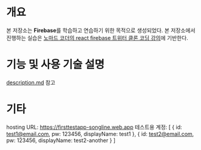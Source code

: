 # 개요
본 저장소는 **Firebase**를 학습하고 연습하기 위한 목적으로 생성되었다. 본 저장소에서 진행하는 실습은 [노마드 코더의 react firebase 트위터 클론 코딩 강의](https://nomadcoders.co/nwitter/lobby)에 기반한다.

# 기능 및 사용 기술 설명
[description.md](documents/description.md) 참고

# 기타
hosting URL: https://firsttestapp-songline.web.app
테스트용 계정: [
    { id: test1@email.com, pw: 123456, displayName: test1 },
    { id: test2@email.com, pw: 123456, displayName: test2-another }
]